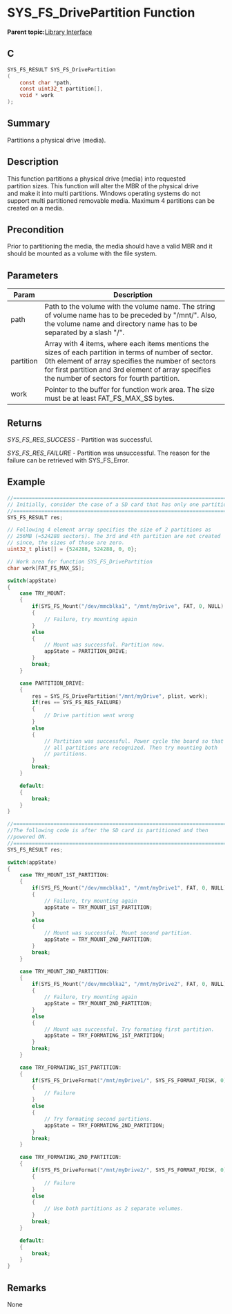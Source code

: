 # SYS\_FS\_DrivePartition Function

**Parent topic:**[Library Interface](GUID-42556FDF-A632-49FE-8A5E-9303A926578C.md)

## C

```c
SYS_FS_RESULT SYS_FS_DrivePartition
(
    const char *path,
    const uint32_t partition[],
    void * work
);
```

## Summary

Partitions a physical drive \(media\).

## Description

This function partitions a physical drive \(media\) into requested<br />partition sizes. This function will alter the MBR of the physical drive<br />and make it into multi partitions. Windows operating systems do not<br />support multi partitioned removable media. Maximum 4 partitions can be<br />created on a media.

## Precondition

Prior to partitioning the media, the media should have a valid MBR and it should be mounted as a volume with the file system.

## Parameters

|Param|Description|
|-----|-----------|
|path|Path to the volume with the volume name. The string of volume name has to be preceded by "/mnt/". Also, the volume name and directory name has to be separated by a slash "/".|
|partition|Array with 4 items, where each items mentions the sizes of each partition in terms of number of sector. 0th element of array specifies the number of sectors for first partition and 3rd element of array specifies the number of sectors for fourth partition.|
|work|Pointer to the buffer for function work area. The size must be at least FAT\_FS\_MAX\_SS bytes.|

## Returns

*SYS\_FS\_RES\_SUCCESS* - Partition was successful.

*SYS\_FS\_RES\_FAILURE* - Partition was unsuccessful. The reason for the<br />failure can be retrieved with SYS\_FS\_Error.

## Example

```c
//============================================================================
// Initially, consider the case of a SD card that has only one partition.
//============================================================================
SYS_FS_RESULT res;

// Following 4 element array specifies the size of 2 partitions as
// 256MB (=524288 sectors). The 3rd and 4th partition are not created
// since, the sizes of those are zero.
uint32_t plist[] = {524288, 524288, 0, 0};

// Work area for function SYS_FS_DrivePartition
char work[FAT_FS_MAX_SS];

switch(appState)
{
    case TRY_MOUNT:
    {
        if(SYS_FS_Mount("/dev/mmcblka1", "/mnt/myDrive", FAT, 0, NULL) != SYS_FS_RES_SUCCESS)
        {
            // Failure, try mounting again
        }
        else
        {
            // Mount was successful. Partition now.
            appState = PARTITION_DRIVE;
        }
        break;
    }

    case PARTITION_DRIVE:
    {
        res = SYS_FS_DrivePartition("/mnt/myDrive", plist, work);
        if(res == SYS_FS_RES_FAILURE)
        {
            // Drive partition went wrong
        }
        else
        {
            // Partition was successful. Power cycle the board so that
            // all partitions are recognized. Then try mounting both
            // partitions.
        }
        break;
    }

    default:
    {
        break;
    }
}

//============================================================================
//The following code is after the SD card is partitioned and then
//powered ON.
//============================================================================
SYS_FS_RESULT res;

switch(appState)
{
    case TRY_MOUNT_1ST_PARTITION:
    {
        if(SYS_FS_Mount("/dev/mmcblka1", "/mnt/myDrive1", FAT, 0, NULL) != SYS_FS_RES_SUCCESS)
        {
            // Failure, try mounting again
            appState = TRY_MOUNT_1ST_PARTITION;
        }
        else
        {
            // Mount was successful. Mount second partition.
            appState = TRY_MOUNT_2ND_PARTITION;
        }
        break;
    }

    case TRY_MOUNT_2ND_PARTITION:
    {
        if(SYS_FS_Mount("/dev/mmcblka2", "/mnt/myDrive2", FAT, 0, NULL) != SYS_FS_RES_SUCCESS)
        {
            // Failure, try mounting again
            appState = TRY_MOUNT_2ND_PARTITION;
        }
        else
        {
            // Mount was successful. Try formating first partition.
            appState = TRY_FORMATING_1ST_PARTITION;
        }
        break;
    }

    case TRY_FORMATING_1ST_PARTITION:
    {
        if(SYS_FS_DriveFormat("/mnt/myDrive1/", SYS_FS_FORMAT_FDISK, 0) == SYS_FS_RES_FAILURE)
        {
            // Failure
        }
        else
        {
            // Try formating second partitions.
            appState = TRY_FORMATING_2ND_PARTITION;
        }
        break;
    }

    case TRY_FORMATING_2ND_PARTITION:
    {
        if(SYS_FS_DriveFormat("/mnt/myDrive2/", SYS_FS_FORMAT_FDISK, 0) == SYS_FS_RES_FAILURE)
        {
            // Failure
        }
        else
        {
            // Use both partitions as 2 separate volumes.
        }
        break;
    }

    default:
    {
        break;
    }
}
```

## Remarks

None

